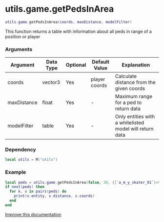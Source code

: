 # utils.game.getPedsInArea

```lua
utils.game.getPedsInArea(coords, maxDistance, modelFilter)
```
This function returns a table with information about all peds in range of a position or player

### Arguments
| Argument      | Data Type | Optional | Default Value | Explanation |
|---------------|-----------|----------|---------------|-------------|
| coords | vector3 | Yes | player coords | Calculate distance from the given coords |
| maxDistance | float | Yes | - | Maximum range for a ped to return data |
| modelFilter | table | Yes | - | Only entities with a whitelisted model will return data |

### Dependency
```lua
local utils = M("utils")
```

### Example
```lua
local peds = utils.game.getPedsInArea(false, 30, {[`a_m_y_skater_01`]=true, [`a_m_y_skater_02`]=true})
if next(peds) then
  for k, v in pairs(peds) do
    print(v.entity, v.distance, v.coords)
  end
end
```

[Improve this documentation](https://github.com/esx-framework/esx-framework.github.io/blob/development/docs/es_extended2/client/functions/game/getpedsinarea.md)
